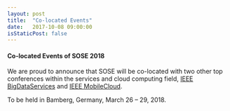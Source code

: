 ```yaml
---
layout: post
title:  "Co-located Events"
date:   2017-10-08 09:00:00
isStaticPost: false
---
```

#### Co-located Events of SOSE 2018

We are proud to announce that SOSE will be co-located with two other top conferences within the services and cloud computing field, [IEEE BigDataServices](http://big-dataservice.net/) and [IEEE MobileCloud](http://www.mobile-cloud.net/).

To be held in Bamberg, Germany, March 26 – 29, 2018.
